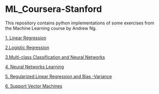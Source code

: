 # ML_Coursera-Stanford
<P>This repository contains python implementations of some exercises from the Machine Learning course by Andrew Ng.<P>
  
<A href='https://nbviewer.jupyter.org/github/JohanSamir/ML_Coursera-Stanford/blob/master/1.%20Programming%20Assignment_Linear%20Regression.ipynb'>1. Linear Regression</A><BR>
  
<A href='https://nbviewer.jupyter.org/github/JohanSamir/ML_Coursera-Stanford/blob/master/2.%20Programming%20Exercise%202_Logistic%20Regression.ipynb'>2.Logistic Regression</A><BR>  
  
<A href='https://nbviewer.jupyter.org/github/JohanSamir/ML_Coursera-Stanford/blob/master/3.%20Multi-class%20Classification%20and%20Neural%20Networks.ipynb'>3.Multi-class Classification and Neural Networks</A><BR> 

<A href='https://nbviewer.jupyter.org/github/JohanSamir/ML_Coursera-Stanford/blob/master/1.%20Programming%20Assignment_Linear%20Regression.ipynb'>4. Neural Networks Learning</A><BR>
  
<A href='https://nbviewer.jupyter.org/github/JohanSamir/ML_Coursera-Stanford/blob/master/2.%20Programming%20Exercise%202_Logistic%20Regression.ipynb'>5. Regularized Linear Regression and Bias -Variance</A><BR>  
  
<A href='https://nbviewer.jupyter.org/github/JohanSamir/ML_Coursera-Stanford/blob/master/3.%20Multi-class%20Classification%20and%20Neural%20Networks.ipynb'>6. Support Vector Machines</A><BR> 




